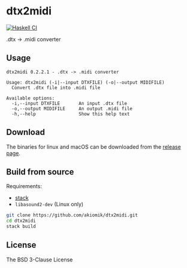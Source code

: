 # dtx2midi

[![Haskell CI](https://github.com/akiomik/dtx2midi/workflows/Haskell%20CI/badge.svg)](https://github.com/akiomik/dtx2midi/actions?query=workflow%3A%22Haskell+CI%22)

.dtx -> .midi converter

## Usage

```
dtx2midi 0.2.2.1 - .dtx -> .midi converter

Usage: dtx2midi (-i|--input DTXFILE) (-o|--output MIDIFILE)
  Convert .dtx file into .midi file

Available options:
  -i,--input DTXFILE       An input .dtx file
  -o,--output MIDIFILE     An output .midi file
  -h,--help                Show this help text
```

## Download

The binaries for linux and macOS can be downloaded from the [release page](https://github.com/akiomik/dtx2midi/releases/latest).

## Build from source

Requirements:

- [stack](https://github.com/commercialhaskell/stack)
- `libasound2-dev` (Linux only)

```bash
git clone https://github.com/akiomik/dtx2midi.git
cd dtx2midi
stack build
```

## License

The BSD 3-Clause License
